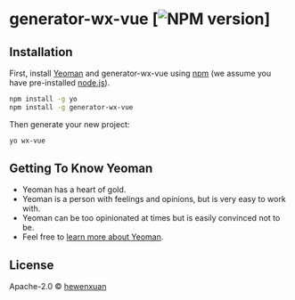 # generator-wx-vue [![NPM version][npm-image]]

## Installation

First, install [Yeoman](http://yeoman.io) and generator-wx-vue using [npm](https://www.npmjs.com/) (we assume you have pre-installed [node.js](https://nodejs.org/)).

```bash
npm install -g yo
npm install -g generator-wx-vue
```

Then generate your new project:

```bash
yo wx-vue
```

## Getting To Know Yeoman

 * Yeoman has a heart of gold.
 * Yeoman is a person with feelings and opinions, but is very easy to work with.
 * Yeoman can be too opinionated at times but is easily convinced not to be.
 * Feel free to [learn more about Yeoman](http://yeoman.io/).

## License

Apache-2.0 © [hewenxuan]()


[npm-image]: https://badge.fury.io/js/generator-wx-vue.svg
[npm-url]: https://npmjs.org/package/generator-wx-vue
[travis-image]: https://travis-ci.org//generator-wx-vue.svg?branch=master
[travis-url]: https://travis-ci.org//generator-wx-vue
[daviddm-image]: https://david-dm.org//generator-wx-vue.svg?theme=shields.io
[daviddm-url]: https://david-dm.org//generator-wx-vue
[coveralls-image]: https://coveralls.io/repos//generator-wx-vue/badge.svg
[coveralls-url]: https://coveralls.io/r//generator-wx-vue
